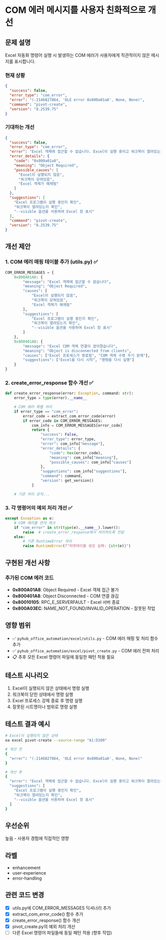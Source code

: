 # COM 에러 메시지를 사용자 친화적으로 개선

## 문제 설명
Excel 자동화 명령어 실행 시 발생하는 COM 에러가 사용자에게 직관적이지 않은 메시지를 표시합니다.

### 현재 상황
```json
{
  "success": false,
  "error_type": "com_error",
  "error": "(-2146827864, 'OLE error 0x800a01a8', None, None)",
  "command": "pivot-create",
  "version": "8.2539.75"
}
```

### 기대하는 개선
```json
{
  "success": false,
  "error_type": "com_error",
  "error": "Excel 객체에 접근할 수 없습니다. Excel이 실행 중이고 워크북이 열려있는지 확인하세요.",
  "error_details": {
    "code": "0x800a01a8",
    "meaning": "Object Required",
    "possible_causes": [
      "Excel이 실행되지 않음",
      "워크북이 닫혀있음",
      "Excel 객체가 해제됨"
    ]
  },
  "suggestions": [
    "Excel 프로그램이 실행 중인지 확인",
    "워크북이 열려있는지 확인",
    "--visible 옵션을 사용하여 Excel 창 표시"
  ],
  "command": "pivot-create",
  "version": "8.2539.75"
}
```

## 개선 제안

### 1. COM 에러 매핑 테이블 추가 (utils.py) ✅
```python
COM_ERROR_MESSAGES = {
    0x800A01A8: {
        "message": "Excel 객체에 접근할 수 없습니다",
        "meaning": "Object Required",
        "causes": [
            "Excel이 실행되지 않음",
            "워크북이 닫혀있음",
            "Excel 객체가 해제됨"
        ],
        "suggestions": [
            "Excel 프로그램이 실행 중인지 확인",
            "워크북이 열려있는지 확인",
            "--visible 옵션을 사용하여 Excel 창 표시"
        ]
    },
    0x800401A8: {
        "message": "Excel COM 객체 연결이 끊어졌습니다",
        "meaning": "Object is disconnected from clients",
        "causes": ["Excel 프로세스가 종료됨", "COM 객체 수명 주기 문제"],
        "suggestions": ["Excel을 다시 시작", "명령을 다시 실행"]
    }
}
```

### 2. create_error_response 함수 개선 ✅
```python
def create_error_response(error: Exception, command: str):
    error_type = type(error).__name__

    # COM 에러 특별 처리
    if error_type == "com_error":
        error_code = extract_com_error_code(error)
        if error_code in COM_ERROR_MESSAGES:
            com_info = COM_ERROR_MESSAGES[error_code]
            return {
                "success": False,
                "error_type": error_type,
                "error": com_info["message"],
                "error_details": {
                    "code": hex(error_code),
                    "meaning": com_info["meaning"],
                    "possible_causes": com_info["causes"]
                },
                "suggestions": com_info["suggestions"],
                "command": command,
                "version": get_version()
            }

    # 기존 처리 로직...
```

### 3. 각 명령어의 예외 처리 개선 ✅
```python
except Exception as e:
    # COM 에러를 먼저 체크
    if "com_error" in str(type(e).__name__).lower():
        raise  # create_error_response에서 처리하도록 전달
    else:
        # 기존 RuntimeError 처리
        raise RuntimeError(f"피벗테이블 생성 실패: {str(e)}")
```

## 구현된 개선 사항

### 추가된 COM 에러 코드
- **0x800A01A8**: Object Required - Excel 객체 접근 불가
- **0x800401A8**: Object Disconnected - COM 연결 끊김
- **0x80010105**: RPC_E_SERVERFAULT - Excel 서버 종료
- **0x800A03EC**: NAME_NOT_FOUND/INVALID_OPERATION - 잘못된 작업

## 영향 범위
- ✅ `pyhub_office_automation/excel/utils.py` - COM 에러 매핑 및 처리 함수 추가
- ✅ `pyhub_office_automation/excel/pivot_create.py` - COM 에러 전파 처리
- 📋 추후 모든 Excel 명령어 파일에 동일한 패턴 적용 필요

## 테스트 시나리오
1. Excel이 실행되지 않은 상태에서 명령 실행
2. 워크북이 닫힌 상태에서 명령 실행
3. Excel 프로세스 강제 종료 후 명령 실행
4. 잘못된 시트명이나 범위로 명령 실행

## 테스트 결과 예시
```bash
# Excel이 실행되지 않은 상태
oa excel pivot-create --source-range "A1:D100"

# 개선 전
{
  "error": "(-2146827864, 'OLE error 0x800a01a8', None, None)"
}

# 개선 후
{
  "error": "Excel 객체에 접근할 수 없습니다. Excel이 실행 중이고 워크북이 열려있는지 확인하세요.",
  "suggestions": [
    "Excel 프로그램이 실행 중인지 확인",
    "워크북이 열려있는지 확인",
    "--visible 옵션을 사용하여 Excel 창 표시"
  ]
}
```

## 우선순위
높음 - 사용자 경험에 직접적인 영향

## 라벨
- enhancement
- user-experience
- error-handling

## 관련 코드 변경
- [x] utils.py에 COM_ERROR_MESSAGES 딕셔너리 추가
- [x] extract_com_error_code() 함수 추가
- [x] create_error_response() 함수 개선
- [x] pivot_create.py의 예외 처리 개선
- [ ] 다른 Excel 명령어 파일들에 동일 패턴 적용 (향후 작업)